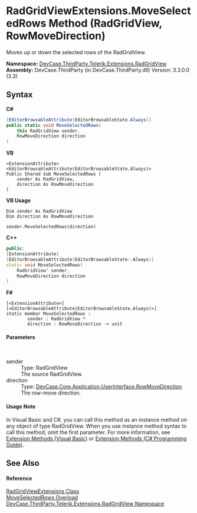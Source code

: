 # RadGridViewExtensions.MoveSelectedRows Method (RadGridView, RowMoveDirection)
 

Moves up or down the selected rows of the RadGridView.

**Namespace:**&nbsp;<a href="N_DevCase_ThirdParty_Telerik_Extensions_RadGridView">DevCase.ThirdParty.Telerik.Extensions.RadGridView</a><br />**Assembly:**&nbsp;DevCase.ThirdParty (in DevCase.ThirdParty.dll) Version: 3.3.0.0 (3.3)

## Syntax

**C#**<br />
``` C#
[EditorBrowsableAttribute(EditorBrowsableState.Always)]
public static void MoveSelectedRows(
	this RadGridView sender,
	RowMoveDirection direction
)
```

**VB**<br />
``` VB
<ExtensionAttribute>
<EditorBrowsableAttribute(EditorBrowsableState.Always)>
Public Shared Sub MoveSelectedRows ( 
	sender As RadGridView,
	direction As RowMoveDirection
)
```

**VB Usage**<br />
``` VB Usage
Dim sender As RadGridView
Dim direction As RowMoveDirection

sender.MoveSelectedRows(direction)
```

**C++**<br />
``` C++
public:
[ExtensionAttribute]
[EditorBrowsableAttribute(EditorBrowsableState::Always)]
static void MoveSelectedRows(
	RadGridView^ sender, 
	RowMoveDirection direction
)
```

**F#**<br />
``` F#
[<ExtensionAttribute>]
[<EditorBrowsableAttribute(EditorBrowsableState.Always)>]
static member MoveSelectedRows : 
        sender : RadGridView * 
        direction : RowMoveDirection -> unit 

```


#### Parameters
&nbsp;<dl><dt>sender</dt><dd>Type: RadGridView<br />The source RadGridView.</dd><dt>direction</dt><dd>Type: <a href="T_DevCase_Core_Application_UserInterface_RowMoveDirection">DevCase.Core.Application.UserInterface.RowMoveDirection</a><br />The row-move direction.</dd></dl>

#### Usage Note
In Visual Basic and C#, you can call this method as an instance method on any object of type RadGridView. When you use instance method syntax to call this method, omit the first parameter. For more information, see <a href="https://docs.microsoft.com/dotnet/visual-basic/programming-guide/language-features/procedures/extension-methods">Extension Methods (Visual Basic)</a> or <a href="https://docs.microsoft.com/dotnet/csharp/programming-guide/classes-and-structs/extension-methods">Extension Methods (C# Programming Guide)</a>.

## See Also


#### Reference
<a href="T_DevCase_ThirdParty_Telerik_Extensions_RadGridView_RadGridViewExtensions">RadGridViewExtensions Class</a><br /><a href="Overload_DevCase_ThirdParty_Telerik_Extensions_RadGridView_RadGridViewExtensions_MoveSelectedRows">MoveSelectedRows Overload</a><br /><a href="N_DevCase_ThirdParty_Telerik_Extensions_RadGridView">DevCase.ThirdParty.Telerik.Extensions.RadGridView Namespace</a><br />